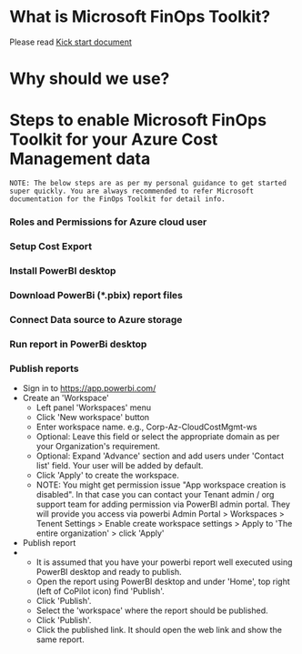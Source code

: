 
# What is Microsoft FinOps Toolkit?
Please read [Kick start document](https://microsoft.github.io/finops-toolkit/)

# Why should we use?

# Steps to enable Microsoft FinOps Toolkit for your Azure Cost Management data

```
NOTE: The below steps are as per my personal guidance to get started super quickly. You are always recommended to refer Microsoft documentation for the FinOps Toolkit for detail info. 
```

### Roles and Permissions for Azure cloud user

### Setup Cost Export

### Install PowerBI desktop

### Download PowerBi (*.pbix) report files

### Connect Data source to Azure storage

### Run report in PowerBi desktop 

### Publish reports
- Sign in to https://app.powerbi.com/
- Create an 'Workspace'
  - Left panel 'Workspaces' menu
  - Click 'New workspace' button
  - Enter workspace name. e.g., Corp-Az-CloudCostMgmt-ws
  - Optional: Leave this field or select the appropriate domain as per your Organization's requirement.  
  - Optional: Expand 'Advance' section and add users under 'Contact list' field. Your user will be added by default.
  -  Click 'Apply' to create the workspace.
  -  NOTE: You might get permission issue "App workspace creation is disabled". In that case you can contact your Tenant admin / org support team for adding permission via PowerBI admin portal. They will provide you access via powerbi Admin Portal > Workspaces > Tenent Settings > Enable create workspace settings > Apply to 'The entire organization' > click 'Apply'
- Publish report
- - It is assumed that you have your powerbi report well executed using PowerBI desktop and ready to publish.
  - Open the report using PowerBI desktop and under 'Home', top right (left of CoPilot icon) find 'Publish'.
  - Click 'Publish'.
  - Select the 'workspace' where the report should be published.
  - Click 'Publish'.
  - Click the published link. It should open the web link and show the same report. 
